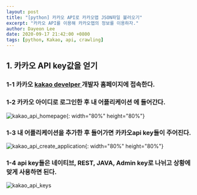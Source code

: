 ```yaml
---
layout: post
title: "[python] 카카오 API로 카카오맵 JSON파일 불러오기"
excerpt: "카카오 API를 이용해 카카오맵의 정보를 이용하자."
author: Dayeon Lee
date: 2020-09-17 21:42:00 +0800
tags: [python, Kakao, api, crawling]
---
```


## 1. 카카오 API key값을 얻기 

### 1-1 카카오 [kakao develper ](https://developers.kakao.com/) 개발자 홈페이지에 접속한다. 

### 1-2 카카오 아이디로 로그인한 후 **내 어플리케이션** 에 들어간다.  

![kakao_api_homepage](https://user-images.githubusercontent.com/56374342/93410774-954f9f80-f8d4-11ea-82ce-5446458f9e3a.PNG){: width="80%" height="80%"}  

### 1-3 내 어플리케이션을 추가한 후 들어가면 카카오api key들이 주어진다.

![kakao_api_create_application](https://user-images.githubusercontent.com/56374342/93410937-f6777300-f8d4-11ea-95c1-48184dbfd0bd.PNG){: width="80%" height="80%"}  

### 1-4 api key들은 네이티브, REST, JAVA, Admin key로 나뉘고 상황에 맞게 사용하면 된다. 

![kakao_api_keys](https://user-images.githubusercontent.com/56374342/93411129-6ab21680-f8d5-11ea-8100-b08e614deee6.PNG)

